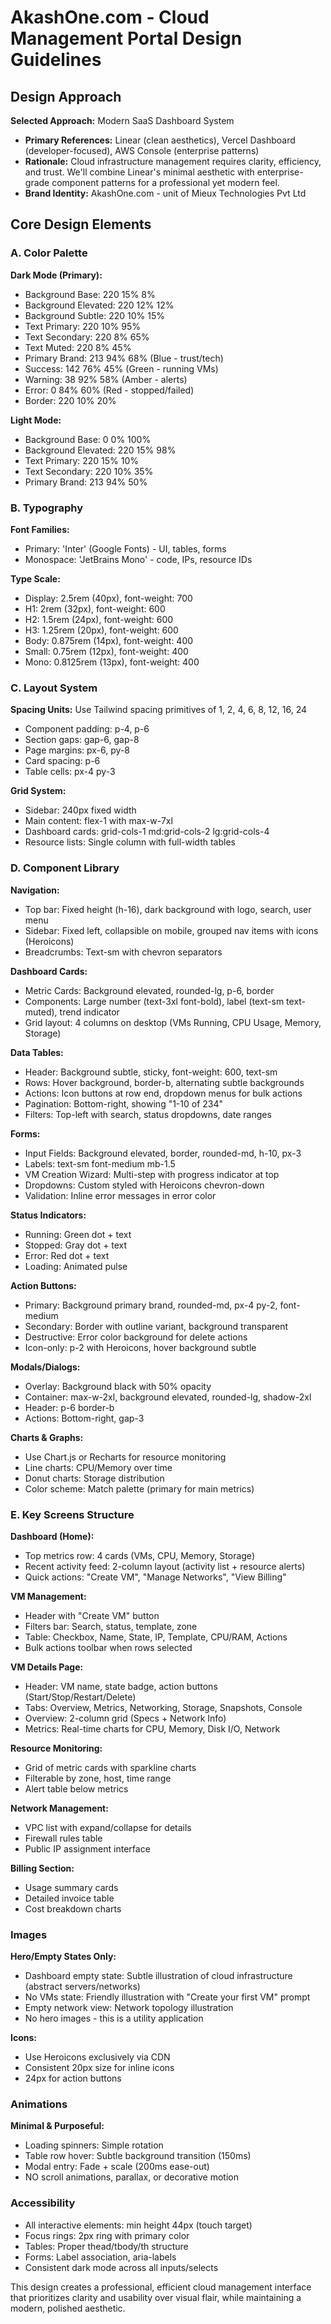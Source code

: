 # AkashOne.com - Cloud Management Portal Design Guidelines

## Design Approach

**Selected Approach:** Modern SaaS Dashboard System
- **Primary References:** Linear (clean aesthetics), Vercel Dashboard (developer-focused), AWS Console (enterprise patterns)
- **Rationale:** Cloud infrastructure management requires clarity, efficiency, and trust. We'll combine Linear's minimal aesthetic with enterprise-grade component patterns for a professional yet modern feel.
- **Brand Identity:** AkashOne.com - unit of Mieux Technologies Pvt Ltd

## Core Design Elements

### A. Color Palette

**Dark Mode (Primary):**
- Background Base: 220 15% 8%
- Background Elevated: 220 12% 12%
- Background Subtle: 220 10% 15%
- Text Primary: 220 10% 95%
- Text Secondary: 220 8% 65%
- Text Muted: 220 8% 45%
- Primary Brand: 213 94% 68% (Blue - trust/tech)
- Success: 142 76% 45% (Green - running VMs)
- Warning: 38 92% 58% (Amber - alerts)
- Error: 0 84% 60% (Red - stopped/failed)
- Border: 220 10% 20%

**Light Mode:**
- Background Base: 0 0% 100%
- Background Elevated: 220 15% 98%
- Text Primary: 220 15% 10%
- Text Secondary: 220 10% 35%
- Primary Brand: 213 94% 50%

### B. Typography

**Font Families:**
- Primary: 'Inter' (Google Fonts) - UI, tables, forms
- Monospace: 'JetBrains Mono' - code, IPs, resource IDs

**Type Scale:**
- Display: 2.5rem (40px), font-weight: 700
- H1: 2rem (32px), font-weight: 600
- H2: 1.5rem (24px), font-weight: 600
- H3: 1.25rem (20px), font-weight: 600
- Body: 0.875rem (14px), font-weight: 400
- Small: 0.75rem (12px), font-weight: 400
- Mono: 0.8125rem (13px), font-weight: 400

### C. Layout System

**Spacing Units:** Use Tailwind spacing primitives of 1, 2, 4, 6, 8, 12, 16, 24
- Component padding: p-4, p-6
- Section gaps: gap-6, gap-8
- Page margins: px-6, py-8
- Card spacing: p-6
- Table cells: px-4 py-3

**Grid System:**
- Sidebar: 240px fixed width
- Main content: flex-1 with max-w-7xl
- Dashboard cards: grid-cols-1 md:grid-cols-2 lg:grid-cols-4
- Resource lists: Single column with full-width tables

### D. Component Library

**Navigation:**
- Top bar: Fixed height (h-16), dark background with logo, search, user menu
- Sidebar: Fixed left, collapsible on mobile, grouped nav items with icons (Heroicons)
- Breadcrumbs: Text-sm with chevron separators

**Dashboard Cards:**
- Metric Cards: Background elevated, rounded-lg, p-6, border
- Components: Large number (text-3xl font-bold), label (text-sm text-muted), trend indicator
- Grid layout: 4 columns on desktop (VMs Running, CPU Usage, Memory, Storage)

**Data Tables:**
- Header: Background subtle, sticky, font-weight: 600, text-sm
- Rows: Hover background, border-b, alternating subtle backgrounds
- Actions: Icon buttons at row end, dropdown menus for bulk actions
- Pagination: Bottom-right, showing "1-10 of 234"
- Filters: Top-left with search, status dropdowns, date ranges

**Forms:**
- Input Fields: Background elevated, border, rounded-md, h-10, px-3
- Labels: text-sm font-medium mb-1.5
- VM Creation Wizard: Multi-step with progress indicator at top
- Dropdowns: Custom styled with Heroicons chevron-down
- Validation: Inline error messages in error color

**Status Indicators:**
- Running: Green dot + text
- Stopped: Gray dot + text
- Error: Red dot + text
- Loading: Animated pulse

**Action Buttons:**
- Primary: Background primary brand, rounded-md, px-4 py-2, font-medium
- Secondary: Border with outline variant, background transparent
- Destructive: Error color background for delete actions
- Icon-only: p-2 with Heroicons, hover background subtle

**Modals/Dialogs:**
- Overlay: Background black with 50% opacity
- Container: max-w-2xl, background elevated, rounded-lg, shadow-2xl
- Header: p-6 border-b
- Actions: Bottom-right, gap-3

**Charts & Graphs:**
- Use Chart.js or Recharts for resource monitoring
- Line charts: CPU/Memory over time
- Donut charts: Storage distribution
- Color scheme: Match palette (primary for main metrics)

### E. Key Screens Structure

**Dashboard (Home):**
- Top metrics row: 4 cards (VMs, CPU, Memory, Storage)
- Recent activity feed: 2-column layout (activity list + resource alerts)
- Quick actions: "Create VM", "Manage Networks", "View Billing"

**VM Management:**
- Header with "Create VM" button
- Filters bar: Search, status, template, zone
- Table: Checkbox, Name, State, IP, Template, CPU/RAM, Actions
- Bulk actions toolbar when rows selected

**VM Details Page:**
- Header: VM name, state badge, action buttons (Start/Stop/Restart/Delete)
- Tabs: Overview, Metrics, Networking, Storage, Snapshots, Console
- Overview: 2-column grid (Specs + Network Info)
- Metrics: Real-time charts for CPU, Memory, Disk I/O, Network

**Resource Monitoring:**
- Grid of metric cards with sparkline charts
- Filterable by zone, host, time range
- Alert table below metrics

**Network Management:**
- VPC list with expand/collapse for details
- Firewall rules table
- Public IP assignment interface

**Billing Section:**
- Usage summary cards
- Detailed invoice table
- Cost breakdown charts

### Images

**Hero/Empty States Only:**
- Dashboard empty state: Subtle illustration of cloud infrastructure (abstract servers/networks)
- No VMs state: Friendly illustration with "Create your first VM" prompt
- Empty network view: Network topology illustration
- No hero images - this is a utility application

**Icons:**
- Use Heroicons exclusively via CDN
- Consistent 20px size for inline icons
- 24px for action buttons

### Animations

**Minimal & Purposeful:**
- Loading spinners: Simple rotation
- Table row hover: Subtle background transition (150ms)
- Modal entry: Fade + scale (200ms ease-out)
- NO scroll animations, parallax, or decorative motion

### Accessibility

- All interactive elements: min height 44px (touch target)
- Focus rings: 2px ring with primary color
- Tables: Proper thead/tbody/th structure
- Forms: Label association, aria-labels
- Consistent dark mode across all inputs/selects

This design creates a professional, efficient cloud management interface that prioritizes clarity and usability over visual flair, while maintaining a modern, polished aesthetic.
